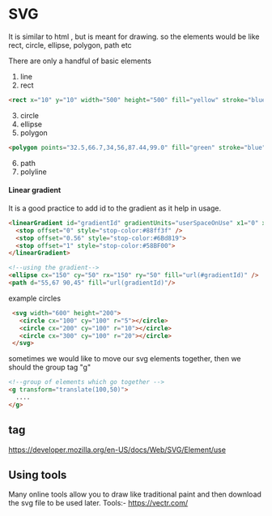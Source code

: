 # SVG

It is similar to html , but is meant for drawing. so the elements would be like
rect, circle, ellipse, polygon, path etc

There are only a handful of basic elements
1. line
2. rect

```html
<rect x="10" y="10" width="500" height="500" fill="yellow" stroke="blue" stroke-width="5" />
```
3. circle
4. ellipse
5. polygon
```html
<polygon points="32.5,66.7,34,56,87.44,99.0" fill="green" stroke="blue" stroke-width="5"/>
```
6. path
7. polyline

#### Linear gradient
It is a good practice to add id to the gradient as it help in usage.

```html
<linearGradient id="gradientId" gradientUnits="userSpaceOnUse" x1="0" x2="0" y1="0" y2="100%">
  <stop offset="0" style="stop-color:#88ff3f" />
  <stop offset="0.56" style="stop-color:#6Bd819">
  <stop offset="1" style="stop-color:#58BF00">
</linearGradient>

<!--using the gradient-->
<ellipse cx="150" cy="50" rx="150" ry="50" fill="url(#gradientId)" />
<path d="55,67 90,45" fill="url(gradientId)"/>

```

 example circles

```html
 <svg width="600" height="200">
   <circle cx="100" cy="100" r="5"></circle>
   <circle cx="200" cy="100" r="10"></circle>
   <circle cx="300" cy="100" r="20"></circle>
 </svg>
```

sometimes we would like to move our svg elements together, then we should the group tag "g"

```html
<!--group of elements which go together -->
<g transform="translate(100,50)">
  ....
</g>

```

## <use> tag

https://developer.mozilla.org/en-US/docs/Web/SVG/Element/use

## Using tools
Many online tools allow you to draw like traditional paint and then download the svg file to be used later.
Tools:-
https://vectr.com/
